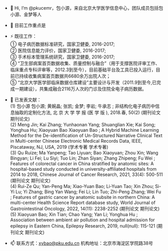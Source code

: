 - 👋 Hi, I’m @pkucemr，包小源，来自北京大学医学信息中心，团队成员包括包小源、金梦等人
- 👀 目前工作重点是

- ⚡ 既往工作：  
  ① 电子病历数据标准研究，国家卫健委, 2016-2017;   
  ② 医院信息能力评价，国家卫健委, 2016-2017;   
  ③ 手术标本管理系统研究，国家卫健委, 2016-2017;   
  ④ “卫生部病案首页数据收集、质量控制与融合”（用于支撑医院评审工作、临床重点专科评审等，2012.3到至今），目前基础平台及工具已投入运行，目前已持续收集病案首页数据共6680余万出院人次；   
  ⑤  “北京大学医学部临床数据仓库建设”主要设计与开发（2011.9到至今,已完成一期建设），共集成融合2116万人次的门诊及住院全电子病历数据。
  
- 🌱 已发表文献：  
(1) 包小源 包小源; 黄婉晶; 张凯; 金梦; 李岩; 牛承志 ; 非结构化电子病历中信息抽取的定制化方法, 北 京 大 学 学 报 (医 学 版 ), 2018.春, 50(2) (期刊论文 期刊论文)  
(2) Meng Jin; Kai Zhang; Yunhaonan Yang; Shuanglian Xie; Kai Song; Yonghua Hu; Xiaoyuan Bao Xiaoyuan Bao ; A Hybrid Machine Learning Method for the De-identification of Un-Structured Narrative Clinical Text in Multi-center Chinese Electronic Medical Records Data, IEEE, Piscataway, NJ, USA, 2019 (学术专著 学术专著)  
(3) Qu Ruize; Ma Yanpeng; Tao Liyuan; Bao Xiaoyuan; Zhou Xin; Wang Bingyan; Li Fei; Lu Siyi; Tuo Lin; Zhan Siyan; Zhang Zhipeng; Fu Wei ; Features of colorectal cancer in China stratified by anatomic sites: A hospital-based study conducted in university-affiliated hospitals from 2014 to 2018, Chinese Journal of Cancer Research, 2021, 33(4): 500-511 (期刊论文 期刊论文)  
(4) Rui-Ze Qu; Yan-Peng Ma; Xiao-Yuan Bao; Li-Yuan Tao; Xin Zhou; Si-Yi Lu; Yi Zhang; Bing Yan Wang; Fei Li; Lin Tuo; Zhi-Peng Zhang; Wei Fu ; Features of gastric cancer by anatomic subsite in northern China: A multi-center Health Science Report database study, World Journal of Gastrointestinal Oncology, 2022, 14(11): 2238-2252 (期刊论文 期刊论文)  
(5) Xiaoyuan Bao; Xin Tian; Chao Yang; Yan Li; Yonghua Hu ; Association between ambient air pollution and hospital admission for epilepsy in Eastern China, Epilepsy Research, 2019, null(null): 115-121 (期刊论文 期刊论文)

- 📫 联系方式：xybao@pku.edu.cn
      机构地址：北京市海淀区学院路38号

<!---
pkucemr/pkucemr is a ✨ special ✨ repository because its `README.md` (this file) appears on your GitHub profile.
You can click the Preview link to take a look at your changes.
--->
